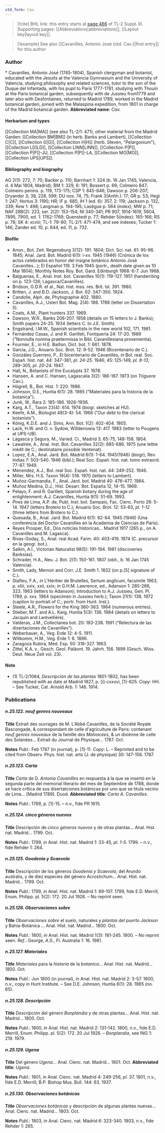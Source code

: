 ```yaml
---
std_form: Cav.
---
```


> [!cite] BHL link: this entry starts at [page 466](https://www.biodiversitylibrary.org/page/33266773) of TL-2 Suppl. III.
> Supporting pages: [[Abbreviations|abbreviations]], [[Layout key|layout key]].

> [!example] See also [[Cavanilles, Antonio José {std. Cav.}|first entry]] for this author

### Author

\* Cavanilles, Antonio José (1745-1804), Spanish clergyman and botanist, educated with the Jesuits at the Valencia Gymnasium and the University of Valencia, studying philosophy and related sciences, tutor to the son of the Duque del Infantada, with his pupil to Paris 1777-1781, studying with Thouin at the Paris botanical garden, subsequently with de Jussieu from1779 and later also with Desfontaines, returned to Madrid 1789, worked in the Madrid botanical garden, joined with the Malaspina expedition, from 1801 in charge of the Madrid botanical garden. 
**Abbreviated name**: *Cav.*

#### Herbarium and types

[[Collection MA|MA]] (see also TL-2/1: 471), other material from the Madrid Garden: [[Collection BM|BM]] (in herb. Banks and Lambert), [[Collection C|C]], [[Collection G|G]], [[Collection H|H]] (herb. Steven, "Pelargonium"), [[Collection LD|LD]], [[Collection LINN|LINN]], [[Collection P|P]], [[Collection P|P]]-JU, [[Collection P|P]]-LA, [[Collection MO|MO]], [[Collection UPS|UPS]].

#### Bibliography and biography

AG 2(1): 272, 7: 70; Backer p. 110; Barnhart 1: 324 (b. 16 Jan 1745, Valencia, d. 4 Mai 1804, Madrid); BM 1: 329, 6: 191; Bossert p. 69; Colmeiro 847; Colmeiro penins. p. 119, 173-175; CSP 1: 845-846; Dawson p. 206-207; Dryander 3; 38, 228, 599; DU nos. 74, 75; Frank 3(Anhh.): 17; GR p. 53; Hegi 1: 247; Hortus 3: 1190; HR; IF p. 685; IH 1 (ed. 6): 357, 2: 119; Jackson p. 132, 339; Kew 1: 498; Langman p. 194-195; Lasègue p. 564 (index); MW p. 71; NAF 28B(2): 223, ser. 2(2): 153-154; NI 340-341; PR 907, 1614-1619, 5604, 7895, 7900, ed. 1: 1762-1769; Quenstedt p. 77; Rehder 5(index): 165-166; RS p. 78; SK 4: xcviii; TL-1: 79-80; TL-2/1: 471-474, and see indexes; Tucker 1: 146; Zander ed. 10, p. 644, ed. 11, p. 732.

#### Biofile

- Anon., Bot. Zeit. Regensburg 3(12): 191. 1804; Dict. Sci. nat. 61: 95-96. 1845; Anal. Jard. Bot. Madrid 6(1): i-xv. 1945 (1946) (Crónica de los actos celebrados en honor del insigne botánico Antonio José Cavanilles...); El Español 119. 3 Feb 1945 (portr., death date given as 10 Mai 1804); Monthly Notes Roy. Bot. Gard. Edinburgh 1968: 6-7. Jun 1968.
- Balguerias, E., Anal. Inst. bot. Cavanilles 10(1): 119-127. 1951 (handwriting on p. 123-126; Lagasca/Cavanilles).
- Bridson, G.D.R. et al., Nat. hist. mss. res. Brit. Isl. 391. 1980.
- Britten, J. and B.D. Jackson, J. Bot. 62: 347-350. 1924.
- Candolle, Alph. de, Phytographie 402. 1880.
- Cavanilles, A.J., Usteri Bot. Mag. 2(4): 186. 1788 (letter on Dissertation 5).
- Coats, A.M., Plant hunters 337. 1969.
- Dawson, W.R., Banks 206-207. 1958 (details on 15 letters to J. Banks); Smith papers 24-25. 1934 (letters C. to J.E. Smith).
- Engstrand, I.M.W., Spanish scientists in the new world 102, 171. 1981.
- Fernández Casas, J. and R. Garilleti, Fontqueria 24: 17-20. 1989 ("Nonnulla nomina praetermissa in Bibl. Cavanillesiana provenientia).
- Fournier, E., *in* H.E. Baillon, Dict. bot. 1: 661. 1878.
- Garcia, J.G., Anuario Soc. Brot. 12: 9-52. 1946 (Bicentenario de C.).
- Gonzáles Guerrero, P., El bicentenario de Cavanilles, *in* Bol. real. Soc. Españ. hist. nat. 44: 347-361, *pl. 24-25.* 1946; 45: 125-149, *pl. 8-13*, 289-305, *pl. 20-24.* 1947.
- Hall, N., Botanists of the Eucalypts 37. 1978.
- Hansen, A. and C. Hansen, Lagascalia 3(2): 186-187. 1973 (on *Triguera* Cav.).
- Högrell, B., Bot. Hist. 1: 220. 1986.
- Johnson, D.E., Huntia 6(1): 28. 1985 ("Materiales para la historia de la botanica").
- Junk, W., Rara 2: 185-186. 1926-1936.
- Karg, A.T., Taxon 23(4): 614. 1974 (biogr. sketches at HU).
- Keefe, A.M., Biologist 48(3-4): 54. 1966 ("Our debt to the clerical botanists").
- König, K.D.E. and J. Sims, Ann. Bot. 1(2): 402-404. 1805.
- Lack, H.W. and O. v. Sydow, Willdenowia 13: 417. 1983 (letter to Pougens at UPS-UB).
- Lagasca y Segura, M., Varied. Ci., Madrid 3. 65-75, 148-158. 1804.
- Lawalrée, A., Anal. Inst. Bot. Cavanilles 32(2): 685-686. 1975 (une lettre inédit de C.; destinataire possible Ventenat).
- Lopez, E.A., Anal. Jard. Bot. Madrid 6(1): 1-64. 1945(1946) (biogr); Rev. Indias 7: 503-540. 1946 (bibl.); Real Soc. Españ. hist. nat. tomo extraord. 77-87. 1949.
- Menendez, A.J., Bol. real Soc. Españ. hist. nat. 44: 249-252. 1946.
- Miller, Mrs. H.S. Taxon 19(4): 518. 1970 (letters to Lambert).
- Muñoz-Garmandia, F., Anal. Jard. bot. Madrid 40: 476-477. 1984.
- Muñoz Medina, D.J., Hist. Desarr. Bot. España 12, 14-15. 1969.
- Pelayo, F. and R. Garilleti, Spanish botany during the age of enlightenment: A.J. Cavanilles, Huntia 9(1): 51-69. 1993.
- Pires de Lima, A.P. de, Publ. Inst. bot. Sampaio, Fac. Cienc. Porto 26: 5-14. 1947 (letters Brotero to C.); Anuario Soc. Brot. 12: 53-63, *pl. 1-12* (three letters from Brotero to C.).
- Quesada, B., Anal. Jard. Bot. Madrid 6(1): 82-84. 1945 (1946) (Una conferencia del Doctor Cavanilles en la Academia de Ciencias de Paris).
- Reyes Prosper, Ed., Dos noticias historicas... Madrid 1917 (265 p., on A. Cavanilles and M. Lagasca).
- Rivas-Goday, S., Anal. real Acad. Farm. 40: 403-419. 1974 (C. precursor en la geogr. bot.).
- Salkin, A.I., Victorian Naturalist 98(5): 191-194. 1981 (discoveries Banksias).
- Schrader, H.A., Neu. J. Bot. 2(1): 150-161. 1807 (obit., b. 16 Jan 1745 Valencia).
- Smith, Lady, Memoir and Corr. J.E. Smith 1. 1832 (on p.\[5\] signature of C.).
- Stafleu, F.A., *in* L'Héritier de Brutelles, Sertum anglicum, facsimile 1963, p. xliii, xxix, xxii, xxix; *in* G.H.M. Lawrence, ed., Adanson 1: 285-286, 323. 1963 (letters to Adanson); Introduction to A.J. Jussieu, Gen. Pl. 1789, p. xxx. 1964 (specimen in Jussieu herb.); Taxon 21(1): 138. 1972 (caption to portrait of C.; portr. from Hunt. Inst.).
- Steele, A.R., Flowers for the King 360-363. 1964 (numerous entries).
- Stieber, M.T. and A.L. Karg, Huntia 5(3): 136. 1984 (details on letters to Jacquin and Larévellière).
- Valderas, J.M., Collectanea bot. 20: 183-238. 1991 ("Relectura de las disertaciones de Cavanilles").
- Weberbauer, A., Veg. Erde 12: 4-5. 1911.
- Willkomm, H.M., Veg. Erde 1: 6. 1896.
- Zaragoza Rubira, Med. Esp. 50: 318-327. 1963.
- Zittel, K.A. v., Gesch. Geol. Paläont. 19. Jahrh. 156. 1899 (Gesch. Wiss. Deut. Neue Zeit vol. 23).

#### Note

- (1) TL-2/1064, *Descripción de las plantas* 1801-1802, has been republished with as date at Madrid 1827, p. \[i\]-cxxxvi, \[1\]-625. *Copy*: HH. – See Tucker, Cat. Arnold Arb. 1: 146. 1914.

### Publications

##### n.25.122. neuf genres nouveaux

**Title**
Extrait des ouvrages de M. L'Abbé Cavanilles, de la Société Royale Bascongade, & correspondant de celle d'agriculture de Paris: contenant *neuf genres nouveaux* de la famille *des Malvacées*, & un dixiènne de celle des Solanées... Extrait du Journal de Physique... 1787. Oct.

**Notes**
*Publ*.: Feb 1787 (in journal), p. \[1\]-11. *Copy*: L. – Reprinted and to be cited from Observ. Phys. hist. nat. arts (J. de physique) 30: 147-156. 1787.

##### n.25.123. Carta

**Title**
*Carta* de D. *Antonio Cavanilles* en respuesta á la que se insertó en la segunda parte del memorial literario del mes de Septiembre de 1788, donde se hace crítica de sus disertatciones botánicas por uno que se titula vecino de Lima... \[Madrid 1789\]. Duod.
**Abbreviated title**: *Carta A. Cavanilles*.

**Notes**
*Publ*.: 1789, p. \[1\]-15. – n.v., fide PR 1615.

##### n.25.124. cinco géneros nuevos

**Title**
Descripción de *cinco géneros nuevos* y de otras plantas... Anal. Hist. nat. Madrid... 1799. Oct.

**Notes**
*Publ*.: 1799, *in* Anal. Hist. nat. Madrid 1: 33-45, *pl. 1-5.* 1799. – n.v., fide Rehder 1: 264.

##### n.25.125. Goodenia y Scaevola

**Title**
Descripción de los géneros *Goodenia y Scaevola*, del Arundo australis, y de diez especies del género Acrostichum... Anal. Hist. nat. Madrid... 1799. Oct.

**Notes**
*Publ*.: 1799, *in* Anal. Hist. nat. Madrid 1: 89-107. 1799, fide E.D. Merrill, Enum. Philipp. pl. 5(2): 172. 20 Jul 1926. – No reprint seen.

##### n.25.126. Observaciones sobre

**Title**
*Observaciones sobre* el suelo, naturales y *plantas del puerto Jackson* y Bahía-Botánica ... Anal. Hist. nat. Madrid... 1800. Oct.

**Notes**
*Publ*.: 1800, *in* Anal. Hist. nat. Madrid 1(3): 181-245. 1800. – No reprint seen.
*Ref*.: George, A.S., Fl. Australia 1: 16. 1981.

##### n.25.127. Materiales

**Title**
*Materiales* para la *historia* de la *botanica*... Anal. Hist. nat. Madrid... 1800. Oct.

**Notes**
*Publ*.: Jun 1800 (in journal), *in* Anal. Hist. nat. Madrid 2: 3-57. 1800, n.v., copy in Hunt Institute. – See D.E. Johnson, Huntia 6(1): 28. 1985 (no. 65).

##### n.25.128. Descripción

**Title**
*Descripción* del género *Bonplandia* y de otras plantas... Anal. Hist. nat. Madrid... 1800. Oct.

**Notes**
*Publ*.: 1800, *in* Anal. Hist. nat. Madrid 2: 131-142. 1800, n.v., fide E.D. Merrill, Enum. Philipp. pl. 5(2): 172. 20 Jul 1926. – *Bonplandia*, see ING 1: 219. 1979.

##### n.25.129. Ugena

**Title**
Del género *Ugena*... Anal. Cienc. nat. Madrid... 1801. Oct.
**Abbreviated title**: *Ugena*.

**Notes**
*Publ*.: 1801, *in* Anal. Cienc. nat. Madrid 4: 249-256, *pl. 37.* 1801, n.v., fide E.D. Merrill, B.P. Bishop Mus. Bull. 144: 63. 1937.

##### n.25.130. Observaciones botánicas

**Title**
*Observaciones botánicas* y descripción de algunas plantas nuevas... Anal. Cienc. nat. Madrid... 1803. Oct.

**Notes**
*Publ*.: 1803, *in* Anal. Cienc. nat. Madrid 6: 323-340. 1803, n.v., fide Rehder 1: 265.

